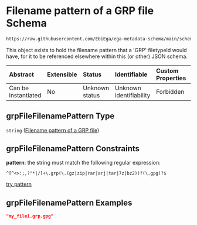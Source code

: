 # Filename pattern of a GRP file Schema

```txt
https://raw.githubusercontent.com/EbiEga/ega-metadata-schema/main/schemas/EGA.common-definitions.json#/definitions/grpFileFilenamePattern
```

This object exists to hold the filename pattern that a 'GRP' filetypeId would have, for it to be referenced elsewhere within this (or other) JSON schema.

| Abstract            | Extensible | Status         | Identifiable            | Custom Properties | Additional Properties | Access Restrictions | Defined In                                                                                           |
| :------------------ | :--------- | :------------- | :---------------------- | :---------------- | :-------------------- | :------------------ | :--------------------------------------------------------------------------------------------------- |
| Can be instantiated | No         | Unknown status | Unknown identifiability | Forbidden         | Allowed               | none                | [EGA.common-definitions.json\*](../../../schemas/EGA.common-definitions.json "open original schema") |

## grpFileFilenamePattern Type

`string` ([Filename pattern of a GRP file](ega-4-definitions-filename-pattern-of-a-grp-file.md))

## grpFileFilenamePattern Constraints

**pattern**: the string must match the following regular expression:&#x20;

```regexp
^[^<>:;,?"*|/]+\.grp(\.(gz|zip|rar|arj|tar|7z|bz2))?(\.gpg)?$
```

[try pattern](https://regexr.com/?expression=%5E%5B%5E%3C%3E%3A%3B%2C%3F%22*%7C%2F%5D%2B%5C.grp\(%5C.\(gz%7Czip%7Crar%7Carj%7Ctar%7C7z%7Cbz2\)\)%3F\(%5C.gpg\)%3F%24 "try regular expression with regexr.com")

## grpFileFilenamePattern Examples

```json
"my_file1.grp.gpg"
```

